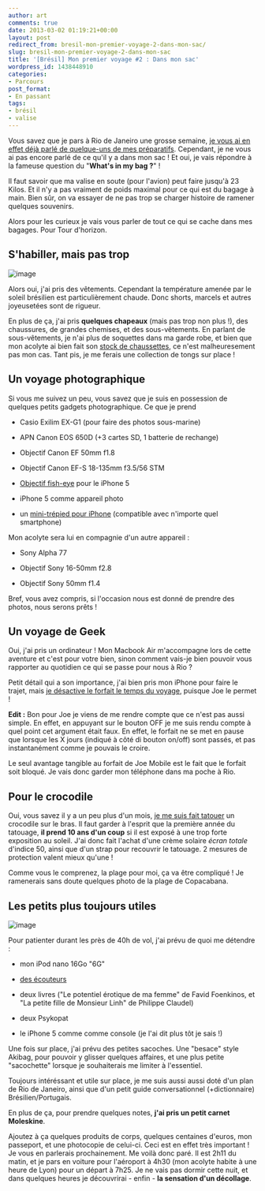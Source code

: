 ```yaml
---
author: art
comments: true
date: 2013-03-02 01:19:21+00:00
layout: post
redirect_from: bresil-mon-premier-voyage-2-dans-mon-sac/
slug: bresil-mon-premier-voyage-2-dans-mon-sac
title: '[Brésil] Mon premier voyage #2 : Dans mon sac'
wordpress_id: 1438448910
categories:
- Parcours
post_format:
- En passant
tags:
- brésil
- valise
---
```


Vous savez que je pars à Rio de Janeiro une grosse semaine, [je vous ai en effet déjà parlé de quelque-uns de mes préparatifs](https://irz.fr/bresil-premier-voyage-preparatif). Cependant, je ne vous ai pas encore parlé de ce qu'il y a dans mon sac ! Et oui, je vais répondre à la fameuse question du "**What's in my bag ?**" ! <!-- more -->

Il faut savoir que ma valise en soute (pour l'avion) peut faire jusqu'à 23 Kilos. Et il n'y a pas vraiment de poids maximal pour ce qui est du bagage à main. Bien sûr, on va essayer de ne pas trop se charger histoire de ramener quelques souvenirs.

Alors pour les curieux je vais vous parler de tout ce qui se cache dans mes bagages. Pour Tour d'horizon.



## S'habiller, mais pas trop



![image](https://static.irz.fr/2013/03/IMG_0249.jpg)

Alors oui, j'ai pris des vêtements. Cependant la température amenée par le soleil brésilien est particulièrement chaude. Donc shorts, marcels et autres joyeusetées sont de rigueur.

En plus de ça, j'ai pris **quelques chapeaux** (mais pas trop non plus !), des chaussures, de grandes chemises, et des sous-vêtements. En parlant de sous-vêtements, je n'ai plus de soquettes dans ma garde robe, et bien que mon acolyte ai bien fait son [stock de chaussettes](http://archiduchesse.com), ce n'est malheuresement pas mon cas. Tant pis, je me ferais une collection de tongs sur place !



## Un voyage photographique



Si vous me suivez un peu, vous savez que je suis en possession de quelques petits gadgets photographique. Ce que je prend




    
  * Casio Exilim EX-G1 (pour faire des photos sous-marine)

    
  * APN Canon EOS 650D (+3 cartes SD, 1 batterie de rechange)

    
  * Objectif Canon EF 50mm f1.8

    
  * Objectif Canon EF-S 18-135mm f3.5/56 STM

    
  * [Objectif fish-eye](https://irz.fr/test-objectif-fish-eyes) pour le iPhone 5

    
  * iPhone 5 comme appareil photo

    
  * un [mini-trépied pour iPhone](http://www.clubcase.fr/photo-video/229-tripod-stand-photo-video-pour-iphone-5-iphone-4-4s-3g-3700785401777.html?s=29633001) (compatible avec n'importe quel smartphone)



Mon acolyte sera lui en compagnie d'un autre appareil :


    
  * Sony Alpha 77

    
  * Objectif Sony 16-50mm f2.8

    
  * Objectif Sony 50mm f1.4



Bref, vous avez compris, si l'occasion nous est donné de prendre des photos, nous serons prêts !



## Un voyage de Geek



Oui, j'ai pris un ordinateur ! Mon Macbook Air m'accompagne lors de cette aventure et c'est pour votre bien, sinon comment vais-je bien pouvoir vous rapporter au quotidien ce qui se passe pour nous à Rio ?

Petit détail qui a son importance, j'ai bien pris mon iPhone pour faire le trajet, mais [je désactive le forfait le temps du voyage](http://irz.fr/), puisque Joe le permet !

**Edit :** Bon pour Joe je viens de me rendre compte que ce n'est pas aussi simple. En effet, en appuyant sur le bouton OFF je me suis rendu compte à quel point cet argument était faux. En effet, le forfait ne se met en pause que lorsque les X jours (indiqué à côté di bouton on/off) sont passés, et pas instantanément comme je pouvais le croire.

Le seul avantage tangible au forfait de Joe Mobile est le fait que le forfait soit bloqué. Je vais donc garder mon téléphone dans ma poche à Rio.



## Pour le crocodile



Oui, vous savez il y a un peu plus d'un mois, [je me suis fait tatouer](http://irz.fr/mon-premier-tatouage) un crocodile sur le bras. Il faut garder à l'esprit que la première année du tatouage, **il prend 10 ans d'un coup** si il est exposé à une trop forte exposition au soleil. J'ai donc fait l'achat d'une crème solaire _écran totale_ d'indice 50, ainsi que d'un strap pour recouvrir le tatouage. 2 mesures de protection valent mieux qu'une !

Comme vous le comprenez, la plage pour moi, ça va être compliqué ! Je ramenerais sans doute quelques photo de la plage de Copacabana.



## Les petits plus toujours utiles



![image](https://static.irz.fr/2013/03/IMG_0237.jpg)

Pour patienter durant les près de 40h de vol, j'ai prévu de quoi me détendre :




    
  * mon iPod nano 16Go "6G"

    
  * [des écouteurs](http://irz.fr/ecouter-musique)

    
  * deux livres ("Le potentiel érotique de ma femme" de Favid Foenkinos, et "La petite fille de Monsieur Linh" de Philippe Claudel)

    
  * deux Psykopat

    
  * le iPhone 5 comme comme console (je l'ai dit plus tôt je sais !)



Une fois sur place, j'ai prévu des petites sacoches. Une "besace" style Akibag, pour pouvoir y glisser quelques affaires, et une plus petite "sacochette" lorsque je souhaiterais me limiter à l'essentiel.

Toujours intéréssant et utile sur place, je me suis aussi aussi doté d'un plan de Rio de Janeiro, ainsi que d'un petit guide conversationnel (+dictionnaire) Brésilien/Portugais.

En plus de ça, pour prendre quelques notes, **j'ai pris un petit carnet Moleskine**.

Ajoutez à ça quelques produits de corps, quelques centaines d'euros, mon passeport, et une photocopie de celui-ci. Ceci est en effet très important ! Je vous en parlerais prochainement. Me voilà donc paré. Il est 2h11 du matin, et je pars en voiture pour l'aéroport à 4h30 (mon acolyte habite à une heure de Lyon) pour un départ à 7h25. Je ne vais pas dormir cette nuit, et dans quelques heures je découvrirai - enfin - **la sensation d'un décollage**.


